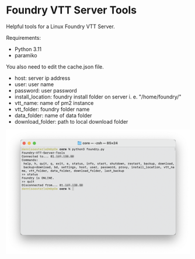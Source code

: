 # Foundry VTT Server Tools
Helpful tools for a Linux Foundry VTT Server.

Requirements:
* Python 3.11
* paramiko

You also need to edit the cache.json file.

* host: server ip address
* user: user name
* password: user password
* install_location: foundry install folder on server i. e. "/home/foundry/"
* vtt_name: name of pm2 instance
* vtt_folder: foundry folder name
* data_folder: name of data folder
* download_folder: path to local download folder

![CLI Screenshot](foundry_cli_tool_screenshot.png)

